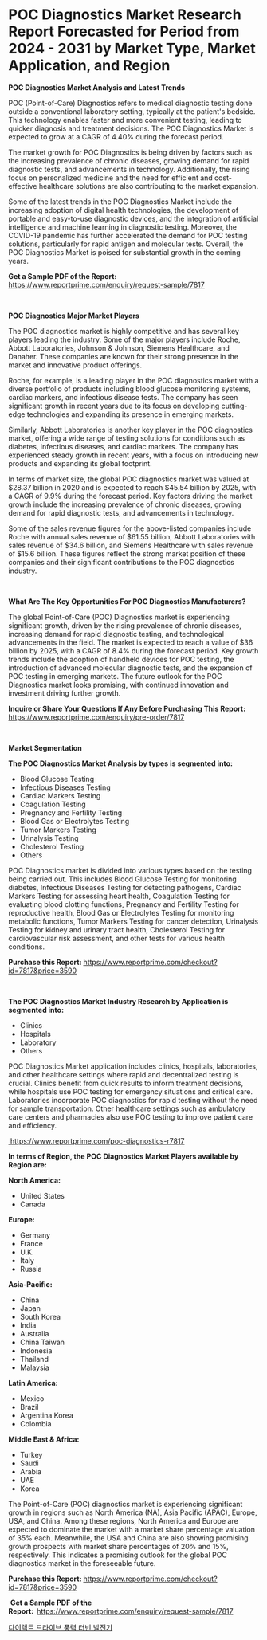 <p><h1>POC Diagnostics Market Research Report Forecasted for Period from 2024 -  2031 by Market Type, Market Application, and Region</h1></p><p><strong>POC Diagnostics Market Analysis and Latest Trends</strong></p>
<p><p>POC (Point-of-Care) Diagnostics refers to medical diagnostic testing done outside a conventional laboratory setting, typically at the patient's bedside. This technology enables faster and more convenient testing, leading to quicker diagnosis and treatment decisions. The POC Diagnostics Market is expected to grow at a CAGR of 4.40% during the forecast period.</p><p>The market growth for POC Diagnostics is being driven by factors such as the increasing prevalence of chronic diseases, growing demand for rapid diagnostic tests, and advancements in technology. Additionally, the rising focus on personalized medicine and the need for efficient and cost-effective healthcare solutions are also contributing to the market expansion.</p><p>Some of the latest trends in the POC Diagnostics Market include the increasing adoption of digital health technologies, the development of portable and easy-to-use diagnostic devices, and the integration of artificial intelligence and machine learning in diagnostic testing. Moreover, the COVID-19 pandemic has further accelerated the demand for POC testing solutions, particularly for rapid antigen and molecular tests. Overall, the POC Diagnostics Market is poised for substantial growth in the coming years.</p></p>
<p><strong>Get a Sample PDF of the Report:&nbsp;</strong> <a href="https://www.reportprime.com/enquiry/request-sample/7817">https://www.reportprime.com/enquiry/request-sample/7817</a></p>
<p>&nbsp;</p>
<p><strong>POC Diagnostics Major Market Players</strong></p>
<p><p>The POC diagnostics market is highly competitive and has several key players leading the industry. Some of the major players include Roche, Abbott Laboratories, Johnson & Johnson, Siemens Healthcare, and Danaher. These companies are known for their strong presence in the market and innovative product offerings.</p><p>Roche, for example, is a leading player in the POC diagnostics market with a diverse portfolio of products including blood glucose monitoring systems, cardiac markers, and infectious disease tests. The company has seen significant growth in recent years due to its focus on developing cutting-edge technologies and expanding its presence in emerging markets.</p><p>Similarly, Abbott Laboratories is another key player in the POC diagnostics market, offering a wide range of testing solutions for conditions such as diabetes, infectious diseases, and cardiac markers. The company has experienced steady growth in recent years, with a focus on introducing new products and expanding its global footprint.</p><p>In terms of market size, the global POC diagnostics market was valued at $28.37 billion in 2020 and is expected to reach $45.54 billion by 2025, with a CAGR of 9.9% during the forecast period. Key factors driving the market growth include the increasing prevalence of chronic diseases, growing demand for rapid diagnostic tests, and advancements in technology.</p><p>Some of the sales revenue figures for the above-listed companies include Roche with annual sales revenue of $61.55 billion, Abbott Laboratories with sales revenue of $34.6 billion, and Siemens Healthcare with sales revenue of $15.6 billion. These figures reflect the strong market position of these companies and their significant contributions to the POC diagnostics industry.</p></p>
<p>&nbsp;</p>
<p><strong>What Are The Key Opportunities For POC Diagnostics Manufacturers?</strong></p>
<p><p>The global Point-of-Care (POC) Diagnostics market is experiencing significant growth, driven by the rising prevalence of chronic diseases, increasing demand for rapid diagnostic testing, and technological advancements in the field. The market is expected to reach a value of $36 billion by 2025, with a CAGR of 8.4% during the forecast period. Key growth trends include the adoption of handheld devices for POC testing, the introduction of advanced molecular diagnostic tests, and the expansion of POC testing in emerging markets. The future outlook for the POC Diagnostics market looks promising, with continued innovation and investment driving further growth.</p></p>
<p><strong>Inquire or Share Your Questions If Any Before Purchasing This Report:</strong> <a href="https://www.reportprime.com/enquiry/pre-order/7817">https://www.reportprime.com/enquiry/pre-order/7817</a></p>
<p>&nbsp;</p>
<p><strong>Market Segmentation</strong></p>
<p><strong>The POC Diagnostics Market Analysis by types is segmented into:</strong></p>
<p><ul><li>Blood Glucose Testing</li><li>Infectious Diseases Testing</li><li>Cardiac Markers Testing</li><li>Coagulation Testing</li><li>Pregnancy and Fertility Testing</li><li>Blood Gas or Electrolytes Testing</li><li>Tumor Markers Testing</li><li>Urinalysis Testing</li><li>Cholesterol Testing</li><li>Others</li></ul></p>
<p><p>POC Diagnostics market is divided into various types based on the testing being carried out. This includes Blood Glucose Testing for monitoring diabetes, Infectious Diseases Testing for detecting pathogens, Cardiac Markers Testing for assessing heart health, Coagulation Testing for evaluating blood clotting functions, Pregnancy and Fertility Testing for reproductive health, Blood Gas or Electrolytes Testing for monitoring metabolic functions, Tumor Markers Testing for cancer detection, Urinalysis Testing for kidney and urinary tract health, Cholesterol Testing for cardiovascular risk assessment, and other tests for various health conditions.</p></p>
<p><strong>Purchase this Report:&nbsp;</strong><a href="https://www.reportprime.com/checkout?id=7817&price=3590">https://www.reportprime.com/checkout?id=7817&price=3590</a></p>
<p>&nbsp;</p>
<p><strong>The POC Diagnostics Market Industry Research by Application is segmented into:</strong></p>
<p><ul><li>Clinics</li><li>Hospitals</li><li>Laboratory</li><li>Others</li></ul></p>
<p><p>POC Diagnostics Market application includes clinics, hospitals, laboratories, and other healthcare settings where rapid and decentralized testing is crucial. Clinics benefit from quick results to inform treatment decisions, while hospitals use POC testing for emergency situations and critical care. Laboratories incorporate POC diagnostics for rapid testing without the need for sample transportation. Other healthcare settings such as ambulatory care centers and pharmacies also use POC testing to improve patient care and efficiency.</p></p>
<p><a href="https://www.reportprime.com/poc-diagnostics-r7817">&nbsp;https://www.reportprime.com/poc-diagnostics-r7817</a></p>
<p><strong>In terms of Region, the POC Diagnostics Market Players available by Region are:</strong></p>
<p>
    <p> <strong> North America: </strong>
        <ul>
            <li>United States</li>
            <li>Canada</li>
        </ul>
        </p> 
    <p> <strong> Europe: </strong>
        <ul>
            <li>Germany</li>
            <li>France</li>
            <li>U.K.</li>
            <li>Italy</li>
            <li>Russia</li>
        </ul>
        </p> 
    <p> <strong> Asia-Pacific: </strong>
        <ul>
            <li>China</li>
            <li>Japan</li>
            <li>South Korea</li>
            <li>India</li>
            <li>Australia</li>
            <li>China Taiwan</li>
            <li>Indonesia</li>
            <li>Thailand</li>
            <li>Malaysia</li>
        </ul>
        </p> 
    <p> <strong> Latin America: </strong>
        <ul>
            <li>Mexico</li>
            <li>Brazil</li>
            <li>Argentina Korea</li>
            <li>Colombia</li>
        </ul>
        </p> 
    <p> <strong> Middle East & Africa: </strong>
        <ul>
            <li>Turkey</li>
            <li>Saudi</li>
            <li>Arabia</li>
            <li>UAE</li>
            <li>Korea</li>
        </ul>
    </p>
    </p>
<p><p>The Point-of-Care (POC) diagnostics market is experiencing significant growth in regions such as North America (NA), Asia Pacific (APAC), Europe, USA, and China. Among these regions, North America and Europe are expected to dominate the market with a market share percentage valuation of 35% each. Meanwhile, the USA and China are also showing promising growth prospects with market share percentages of 20% and 15%, respectively. This indicates a promising outlook for the global POC diagnostics market in the foreseeable future.</p></p>
<p><strong>Purchase this Report: </strong><a href="https://www.reportprime.com/checkout?id=7817&price=3590">https://www.reportprime.com/checkout?id=7817&price=3590</a></p>
<p>&nbsp;<strong>Get a Sample PDF of the Report:&nbsp;&nbsp;</strong><a href="https://www.reportprime.com/enquiry/request-sample/7817">https://www.reportprime.com/enquiry/request-sample/7817</a></p>
<p><strong></strong></p>
<p><p><a href="https://github.com/wallacBahrtyinger567686/Market-Research-Report-List-3/blob/main/3619630105174.md">다이렉트 드라이브 풍력 터빈 발전기</a></p></p>